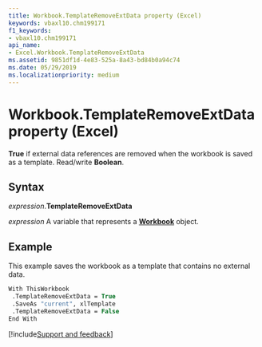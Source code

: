 ```yaml
---
title: Workbook.TemplateRemoveExtData property (Excel)
keywords: vbaxl10.chm199171
f1_keywords:
- vbaxl10.chm199171
api_name:
- Excel.Workbook.TemplateRemoveExtData
ms.assetid: 9851df1d-4e83-525a-8a43-bd84b0a94c74
ms.date: 05/29/2019
ms.localizationpriority: medium
---
```



# Workbook.TemplateRemoveExtData property (Excel)

**True** if external data references are removed when the workbook is saved as a template. Read/write **Boolean**.


## Syntax

_expression_.**TemplateRemoveExtData**

_expression_ A variable that represents a **[Workbook](Excel.Workbook.md)** object.


## Example

This example saves the workbook as a template that contains no external data.

```vb
With ThisWorkbook 
 .TemplateRemoveExtData = True 
 .SaveAs "current", xlTemplate 
 .TemplateRemoveExtData = False 
End With
```




[!include[Support and feedback](~/includes/feedback-boilerplate.md)]